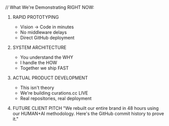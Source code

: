 // What We're Demonstrating RIGHT NOW:

1. RAPID PROTOTYPING
   - Vision → Code in minutes
   - No middleware delays
   - Direct GitHub deployment

2. SYSTEM ARCHITECTURE 
   - You understand the WHY
   - I handle the HOW
   - Together we ship FAST

3. ACTUAL PRODUCT DEVELOPMENT
   - This isn't theory
   - We're building curations.cc LIVE
   - Real repositories, real deployment

4. FUTURE CLIENT PITCH
   "We rebuilt our entire brand in 48 hours using 
   our HUMAN+AI methodology. Here's the GitHub 
   commit history to prove it."